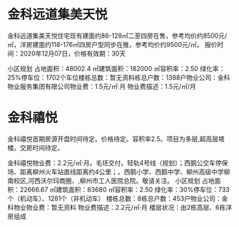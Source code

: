 # 金科远道集美天悦

金科远道集美天悦住宅现有建面约86-128㎡二至四房在售，参考均价约8500元/㎡，洋房建面约118-176㎡四房户型同步在推，参考均价约9500元/㎡。 报价时间：2020年12月07日，价格有效期：30天 

小区规划 
占地面积：48002.4 ㎡建筑面积：182000 ㎡容积率：2.50 绿化率：25%停车位：1702个车位楼栋总数：暂无资料栋总户数：1388户物业公司：金科物业服务集团有限公司物业费：1.5元/㎡·月 
物业费描述：1.5元/㎡/月 


# 金科禧悦
金科禧悦首期房源开盘时间待定。价格待定。容积率2.5。项目为多层,超高层塔楼。交房时间待定。 

金科禧悦物业费：2.2元/㎡·月。毛坯交付。轻轨4号线（规划）；西鹅公交车停保场、距离柳州火车站直线距离约4公里；。西鹅小学、西鹅中学、柳州高级中学柳南校区,河西沃尔玛商圈、,柳州市工人医院总院。敬请关注。 
小区规划
占地面积：22666.67 ㎡建筑面积：83680 ㎡容积率：2.50 绿化率：30%停车位：733个（机动车）、1281个（非机动车） 楼栋总数：8栋总户数：453户物业公司：金科物业物业费：暂无资料 
物业费描述：2.2元/㎡·月
 楼层状况：由2栋高层、6栋洋房组成
